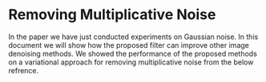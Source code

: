 # Removing Multiplicative Noise
In the paper we have just conducted experiments on Gaussian noise. 
In this document we will show how the proposed filter can improve other image denoising methods.
We showed the performance of the proposed methods on a variational approach for removing multiplicative noise from the below refrence.

